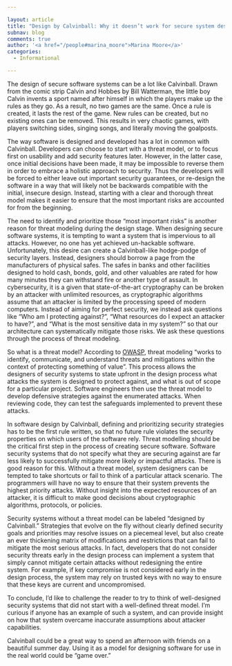 ```yaml
---

layout: article
title: "Design by Calvinball: Why it doesn’t work for secure system design"
subnav: blog
comments: true
author: '<a href="/people#marina_moore">Marina Moore</a>'
categories:
  - Informational

---
```


The design of secure software systems can be a lot like Calvinball. Drawn from the comic strip Calvin and Hobbes by Bill Watterman, the little boy Calvin invents a sport named after himself in which the players make up the rules as they go. As a result, no two games are the same. Once a rule is created, it lasts the rest of the game. New rules can be created, but no existing ones can be removed. This results in very chaotic games, with players switching sides, singing songs, and literally moving the goalposts.

The way software is designed and developed has a lot in common with Calvinball. Developers can choose to start with a threat model, or to focus first on usability and add security features later. However, in the latter case, once initial decisions have been made, it may be impossible to reverse them in order to embrace a holistic approach to security. Thus the developers will be forced to either leave out important security guarantees, or re-design the software in a way that will likely not be backwards compatible with the initial, insecure design. Instead, starting with a clear and thorough threat model makes it easier to ensure that the most important risks are accounted for from the beginning.

The need to identify and prioritize those “most important risks” is another reason for threat modeling during the design stage. When designing secure software systems, it is tempting to want a system that is impervious to all attacks. However, no one has yet achieved un-hackable software. Unfortunately, this desire can create a Calvinball-like hodge-podge of security layers. Instead, designers should borrow a page from the manufacturers of physical safes. The safes in banks and other facilities designed to hold cash, bonds, gold, and other valuables are rated for how many minutes they can withstand fire or another type of assault. In cybersecurity, it is a given that state-of-the-art cryptography can be broken by an attacker with unlimited resources, as cryptographic algorithms assume that an attacker is limited by the processing speed of modern computers.  Instead of aiming for perfect security, we instead ask questions like “Who am I protecting against?”, “What resources do I expect an attacker to have?”, and “What is the most sensitive data in my system?” so that our architecture can systematically mitigate those risks. We ask these questions through the process of threat modeling.

So what is a threat model? According to [OWASP](https://owasp.org/www-community/Threat_Modeling), threat modeling “works to identify, communicate, and understand threats and mitigations within the context of protecting something of value”. This process allows the designers of security systems to state upfront in the design process what attacks the system is designed to protect against, and what is out of scope for a particular project. Software engineers then use the threat model to develop defensive strategies against the enumerated attacks. When reviewing code, they can test the safeguards implemented to prevent these attacks.

In software design by Calvinball, defining and prioritizing security strategies has to be the first rule written, so that no future rule violates the security properties on which users of the software rely. Threat modelling should be the critical first step in the process of creating secure software. Software security systems that do not specify what they are securing against are far less likely to successfully mitigate more likely or impactful attacks. There is good reason for this. Without a threat model, system designers can be tempted to take shortcuts or fail to think of a particular attack scenario. The programmers will have no way to ensure that their system prevents the highest priority attacks. Without insight into the expected resources of an attacker, it is difficult to make good decisions about cryptographic algorithms, protocols, or policies.

Security systems without a threat model can be labeled “designed by Calvinball.” Strategies that evolve on the fly without clearly defined security goals and priorities may resolve issues on a piecemeal level, but also create an ever thickening matrix of modifications and restrictions that can fail to mitigate the most serious attacks. In fact, developers that do not consider security threats early in the design process can implement a system that simply cannot mitigate certain attacks without redesigning the entire system. For example, if key compromise is not considered early in the design process, the system may rely on trusted keys with no way to ensure that these keys are current and uncompromised.

To conclude, I’d like to challenge the reader to try to think of well-designed security systems that did not start with a well-defined threat model. I’m curious if anyone has an example of such a system, and can provide insight on how that system overcame inaccurate assumptions about attacker capabilities.

Calvinball could be a great way to spend an afternoon with friends on a beautiful summer day. Using it as a model for designing software for use in the real world could be “game over.”
